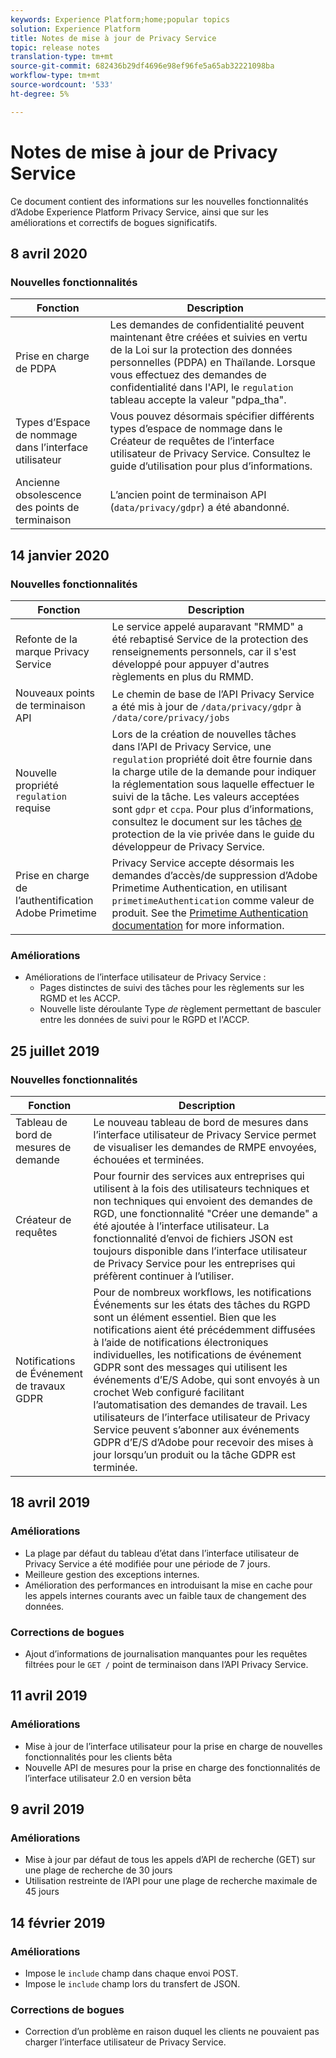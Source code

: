 ```yaml
---
keywords: Experience Platform;home;popular topics
solution: Experience Platform
title: Notes de mise à jour de Privacy Service
topic: release notes
translation-type: tm+mt
source-git-commit: 682436b29df4696e98ef96fe5a65ab32221098ba
workflow-type: tm+mt
source-wordcount: '533'
ht-degree: 5%

---
```



# Notes de mise à jour de Privacy Service

Ce document contient des informations sur les nouvelles fonctionnalités d’Adobe Experience Platform Privacy Service, ainsi que sur les améliorations et correctifs de bogues significatifs.

## 8 avril 2020

### Nouvelles fonctionnalités

| Fonction | Description |
| --- | --- |
| Prise en charge de PDPA | Les demandes de confidentialité peuvent maintenant être créées et suivies en vertu de la Loi sur la protection des données personnelles (PDPA) en Thaïlande. Lorsque vous effectuez des demandes de confidentialité dans l&#39;API, le `regulation` tableau accepte la valeur &quot;pdpa_tha&quot;. |
| Types d’Espace de nommage dans l’interface utilisateur | Vous pouvez désormais spécifier différents types d’espace de nommage dans le Créateur de requêtes de l’interface utilisateur de Privacy Service. Consultez le guide [](ui/user-guide.md) d’utilisation pour plus d’informations. |
| Ancienne obsolescence des points de terminaison | L’ancien point de terminaison API (`data/privacy/gdpr`) a été abandonné. |

## 14 janvier 2020

### Nouvelles fonctionnalités

| Fonction | Description |
| --- | --- |
| Refonte de la marque Privacy Service | Le service appelé auparavant &quot;RMMD&quot; a été rebaptisé Service de la protection des renseignements personnels, car il s&#39;est développé pour appuyer d&#39;autres règlements en plus du RMMD. |
| Nouveaux points de terminaison API | Le chemin de base de l’API Privacy Service a été mis à jour de `/data/privacy/gdpr` à `/data/core/privacy/jobs` |
| Nouvelle propriété `regulation` requise | Lors de la création de nouvelles tâches dans l’API de Privacy Service, une `regulation` propriété doit être fournie dans la charge utile de la demande pour indiquer la réglementation sous laquelle effectuer le suivi de la tâche. Les valeurs acceptées sont `gdpr` et `ccpa`. Pour plus d’informations, consultez le document sur les tâches [de](api/privacy-jobs.md) protection de la vie privée dans le guide du développeur de Privacy Service. |
| Prise en charge de l’authentification Adobe Primetime | Privacy Service accepte désormais les demandes d’accès/de suppression d’Adobe Primetime Authentication, en utilisant `primetimeAuthentication` comme valeur de produit. See the [Primetime Authentication documentation](http://tve.helpdocsonline.com/how-to-make-a-privacy-request) for more information. |

### Améliorations

* Améliorations de l’interface utilisateur de Privacy Service :
   * Pages distinctes de suivi des tâches pour les règlements sur les RGMD et les ACCP.
   * Nouvelle liste déroulante Type _de_ règlement permettant de basculer entre les données de suivi pour le RGPD et l&#39;ACCP.

## 25 juillet 2019

### Nouvelles fonctionnalités

| Fonction | Description |
| --- | --- |
| Tableau de bord de mesures de demande | Le nouveau tableau de bord de mesures dans l’interface utilisateur de Privacy Service permet de visualiser les demandes de RMPE envoyées, échouées et terminées. |
| Créateur de requêtes | Pour fournir des services aux entreprises qui utilisent à la fois des utilisateurs techniques et non techniques qui envoient des demandes de RGD, une fonctionnalité &quot;Créer une demande&quot; a été ajoutée à l’interface utilisateur. La fonctionnalité d’envoi de fichiers JSON est toujours disponible dans l’interface utilisateur de Privacy Service pour les entreprises qui préfèrent continuer à l’utiliser. |
| Notifications de Événement de travaux GDPR | Pour de nombreux workflows, les notifications Événements sur les états des tâches du RGPD sont un élément essentiel. Bien que les notifications aient été précédemment diffusées à l’aide de notifications électroniques individuelles, les notifications de événement GDPR sont des messages qui utilisent les événements d’E/S Adobe, qui sont envoyés à un crochet Web configuré facilitant l’automatisation des demandes de travail. Les utilisateurs de l’interface utilisateur de Privacy Service peuvent s’abonner aux événements GDPR d’E/S d’Adobe pour recevoir des mises à jour lorsqu’un produit ou la tâche GDPR est terminée. |

## 18 avril 2019

### Améliorations

* La plage par défaut du tableau d’état dans l’interface utilisateur de Privacy Service a été modifiée pour une période de 7 jours.
* Meilleure gestion des exceptions internes.
* Amélioration des performances en introduisant la mise en cache pour les appels internes courants avec un faible taux de changement des données.

### Corrections de bogues

* Ajout d’informations de journalisation manquantes pour les requêtes filtrées pour le `GET /` point de terminaison dans l’API Privacy Service.

## 11 avril 2019

### Améliorations

* Mise à jour de l’interface utilisateur pour la prise en charge de nouvelles fonctionnalités pour les clients bêta
* Nouvelle API de mesures pour la prise en charge des fonctionnalités de l’interface utilisateur 2.0 en version bêta

## 9 avril 2019

### Améliorations

* Mise à jour par défaut de tous les appels d’API de recherche (GET) sur une plage de recherche de 30 jours
* Utilisation restreinte de l’API pour une plage de recherche maximale de 45 jours

## 14 février 2019

### Améliorations

* Impose le `include` champ dans chaque envoi POST.
* Impose le `include` champ lors du transfert de JSON.

### Corrections de bogues

* Correction d’un problème en raison duquel les clients ne pouvaient pas charger l’interface utilisateur de Privacy Service.